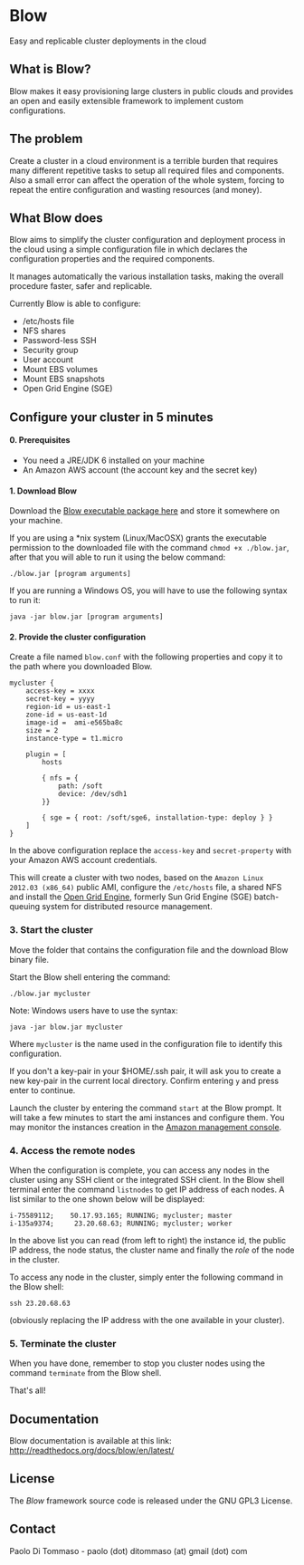 Blow
====
Easy and replicable cluster deployments in the cloud

What is Blow?
-------------
Blow makes it easy provisioning large clusters in public clouds and
provides an open and easily extensible framework to implement custom configurations.

The problem
-----------
Create a cluster in a cloud environment is a terrible burden that requires many different
repetitive tasks to setup all required files and components. Also a small error can affect
the operation of the whole system, forcing to repeat the entire configuration and wasting
resources (and money).

What Blow does
--------------
Blow aims to simplify the cluster configuration and deployment process in the cloud using a simple
configuration file in which declares the configuration properties and the required components.

It manages automatically the various installation tasks, making the overall procedure faster,
safer and replicable.

Currently Blow is able to configure:

* /etc/hosts file
* NFS shares
* Password-less SSH
* Security group
* User account
* Mount EBS volumes
* Mount EBS snapshots
* Open Grid Engine (SGE)


Configure your cluster in 5 minutes
-----------------------------------

#### 0. Prerequisites
* You need a JRE/JDK 6 installed on your machine
* An Amazon AWS account (the account key and the secret key)

#### 1. Download Blow

Download the <a href="http://dl.dropbox.com/u/376524/blow/blow.jar">Blow executable package here</a> and
store it somewhere on your machine.

If you are using a *nix system (Linux/MacOSX) grants the executable permission to the downloaded file with the command
`chmod +x ./blow.jar`, after that you will able to run it using the below command:

    ./blow.jar [program arguments]

If you are running a Windows OS, you will have to use the following syntax to run it:

    java -jar blow.jar [program arguments]

#### 2. Provide the cluster configuration

Create a file named `blow.conf` with the following properties and copy it
to the path where you downloaded Blow.

    mycluster {
        access-key = xxxx
        secret-key = yyyy
        region-id = us-east-1
        zone-id = us-east-1d
        image-id =  ami-e565ba8c
        size = 2
        instance-type = t1.micro

        plugin = [
            hosts

            { nfs = {
                path: /soft
                device: /dev/sdh1
            }}

            { sge = { root: /soft/sge6, installation-type: deploy } }
        ]
    }

In the above configuration replace the `access-key` and `secret-property` with your Amazon AWS account credentials.

This will create a cluster with two nodes, based on the `Amazon Linux 2012.03 (x86_64)` public AMI, configure the
`/etc/hosts` file, a shared NFS and install the <a href="http://gridscheduler.sourceforge.net" target="_blank">Open Grid Engine</a>,
formerly Sun Grid Engine (SGE) batch-queuing system for distributed resource management.

### 3. Start the cluster

Move the folder that contains the configuration file and the download Blow binary file.

Start the Blow shell entering the command:

    ./blow.jar mycluster


Note: Windows users have to use the syntax:

    java -jar blow.jar mycluster


Where `mycluster` is the name used in the configuration file to identify this configuration.

If you don't a key-pair in your $HOME/.ssh pair, it will ask you to create a new key-pair in the current local directory.
Confirm entering `y` and press enter to continue.

Launch the cluster by entering the command `start` at the Blow prompt. It will take a few minutes to start
the ami instances and configure them. You may monitor the instances creation in the
<a href="https://console.aws.amazon.com" target="_blank">Amazon management console</a>.

### 4. Access the remote nodes

When the configuration is complete, you can access any nodes in the cluster using any SSH client or the integrated SSH client.
In the Blow shell terminal enter the command `listnodes` to get IP address of each nodes.
A list similar to the one shown below will be displayed:

    i-75589112;    50.17.93.165; RUNNING; mycluster; master
    i-135a9374;     23.20.68.63; RUNNING; mycluster; worker

In the above list you can read (from left to right) the instance id, the public IP address, the node status,
the cluster name and finally the _role_ of the node in the cluster.

To access any node in the cluster, simply enter the following command in the Blow shell:

    ssh 23.20.68.63

(obviously replacing the IP address with the one available in your cluster).


### 5. Terminate the cluster

When you have done, remember to stop you cluster nodes using the command `terminate` from the Blow shell.

That's all!

Documentation
-------------

Blow documentation is available at this link: http://readthedocs.org/docs/blow/en/latest/

License
-------

The *Blow* framework source code is released under the GNU GPL3 License.

Contact
-------
Paolo Di Tommaso - paolo (dot) ditommaso (at) gmail (dot) com